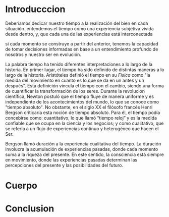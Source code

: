 # Introducccion

Deberíamos dedicar nuestro tiempo a la realización del bien en cada situación. entendemos el tiempo como una experiencia subjetiva vivida desde dentro, y, que cada una de las experiencias está interconectada 

si cada momento se construye a partir del anterior, tenemos la capacidad de tomar decisiones informadas en base a un entendimiento profundo de nosotros y nuestro ser en evolución.

La palabra tiempo ha tenido diferentes interpretaciones a lo largo de la historia. En primer lugar, el tiempo ha sido definido de distintas maneras a lo largo de la historia. Aristóteles definió el tiempo en su _Física_ como "la medida del movimiento en cuanto es lo que se da en un antes y un después". Esta definición vincula el tiempo con el cambio, siendo una forma de cuantificar la transformación de los seres. Durante la revolución científica, Newton postuló que el tiempo fluye de manera uniforme y es independiente de los acontecimientos del mundo, lo que se conoce como "tiempo absoluto". No obstante, en el siglo XX el filósofo francés Henri Bergson criticaría esta noción de tiempo absoluto. Para él, el tiempo podía concebirse como: cuantitativo, lo que llamó “tiempo reloj” y es la medida confiable que se ocupa en la ciencia y los negocios; y como cualitativo, que se refería a un flujo de experiencias continuo y heterogéneo que hacen el Ser. 

Bergson llamó duración a la experiencia cualitativa del tiempo. La duración involucra la acumulación de experiencias pasadas, donde cada momento suma a la riqueza del presente. En este sentido, la consciencia está siempre en movimiento, donde las experiencias pasadas determinan las percepciones del presente y las posibilidades del futuro.



# Cuerpo

# Conclusion